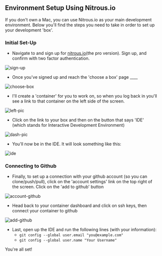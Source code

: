 ## Environment Setup Using Nitrous.io

If you don't own a Mac, you can use Nitrous.io as your main development environment. Below you'll find the steps you need to take in order to set up your development 'box'.

### Initial Set-Up
+ Navigate to and sign up for [nitrous.io](https://nitrous.io/)(the pro version). Sign up, and confirm with two factor authentication.

![sign-up](https://curriculum-content.s3.amazonaws.com/pre-college/teacher-fellowship/sign_up.png)

+ Once you've signed up and reach the 'choose a box' page ____

![choose-box](https://curriculum-content.s3.amazonaws.com/pre-college/teacher-fellowship/choose_box.png)

+ I'll create a 'container' for you to work on, so when you log back in you'll see a link to that container on the left side of the screen.

![left-pic](https://curriculum-content.s3.amazonaws.com/pre-college/teacher-fellowship/left_side.png)

+ Click on the link to your box and then on the button that says 'IDE' (which stands for Interactive Development Environment)

![dash-pic](https://curriculum-content.s3.amazonaws.com/pre-college/teacher-fellowship/dash.png)

+ You'll now be in the IDE. It will look something like this:

![ide](https://curriculum-content.s3.amazonaws.com/pre-college/teacher-fellowship/ide.png)

### Connecting to Github
+ Finally, to set up a connection with your github account (so you can clone/push/pull), click on the 'account settings' link on the top right of the screen. Click on the 'add to github' button

![account-github](https://curriculum-content.s3.amazonaws.com/pre-college/teacher-fellowship/account_settings.png)

+ Head back to your container dashboard and click on ssh keys, then connect your container to github

![add-github](https://curriculum-content.s3.amazonaws.com/pre-college/teacher-fellowship/ssh_keys.png)

+ Last, open up the IDE and run the following lines (with your information):
  + `git config --global user.email "you@example.com"`
  + `git config --global user.name "Your Username"`


You're all set!
